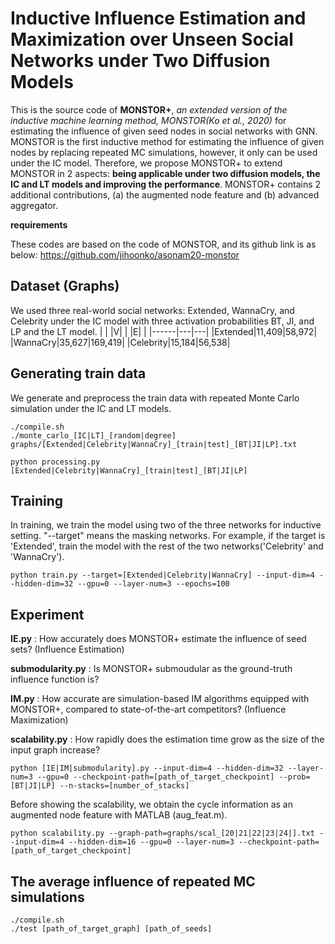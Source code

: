 # Inductive Influence Estimation and Maximization over Unseen Social Networks under Two Diffusion Models
This is the source code of **MONSTOR+**, *an extended version of the inductive machine learning method, MONSTOR(Ko et al., 2020)* for estimating the influence of given seed nodes in social networks with GNN.
MONSTOR is the first inductive method for estimating the influence of given nodes by replacing repeated MC simulations, however, it only can be used under the IC model. 
Therefore, we propose MONSTOR+ to extend MONSTOR in 2 aspects: **being applicable under two diffusion models, the IC and LT models and improving the performance**. MONSTOR+ contains 2 additional contributions, (a) the augmented node feature and (b) advanced aggregator.

**requirements**

These codes are based on the code of MONSTOR, and its github link is as below:
<https://github.com/jihoonko/asonam20-monstor>

## Dataset (Graphs)
We used three real-world social networks: Extended, WannaCry, and Celebrity under the IC model with three activation probabilities BT, JI, and LP and the LT model.
| | \|V\| | \|E\| |
|------|---|---|
|Extended|11,409|58,972|
|WannaCry|35,627|169,419|
|Celebrity|15,184|56,538|

## Generating train data
We generate and preprocess the train data with repeated Monte Carlo simulation under the IC and LT models.
```
./compile.sh
./monte_carlo_[IC|LT]_[random|degree] graphs/[Extended|Celebrity|WannaCry]_[train|test]_[BT|JI|LP].txt
```
```
python processing.py [Extended|Celebrity|WannaCry]_[train|test]_[BT|JI|LP]
```

## Training
In training, we train the model using two of the three networks for inductive setting. "--target" means the masking networks. For example, if the target is 'Extended', train the model with the rest of the two networks('Celebrity' and 'WannaCry').
```
python train.py --target=[Extended|Celebrity|WannaCry] --input-dim=4 --hidden-dim=32 --gpu=0 --layer-num=3 --epochs=100
```
## Experiment
__IE.py__ : How accurately does MONSTOR+ estimate the influence of seed sets? (Influence Estimation) 

__submodularity.py__ : Is MONSTOR+ submoudular as the ground-truth influence function is?

__IM.py__ : How accurate are simulation-based IM algorithms equipped with MONSTOR+, compared to state-of-the-art competitors? (Influence Maximization)

__scalability.py__ : How rapidly does the estimation time grow as the size of the input graph increase?

```
python [IE|IM|submodularity].py --input-dim=4 --hidden-dim=32 --layer-num=3 --gpu=0 --checkpoint-path=[path_of_target_checkpoint] --prob=[BT|JI|LP] --n-stacks=[number_of_stacks]
```
Before showing the scalability, we obtain the cycle information as an augmented node feature with MATLAB (aug_feat.m).
```
python scalability.py --graph-path=graphs/scal_[20|21|22|23|24|].txt --input-dim=4 --hidden-dim=16 --gpu=0 --layer-num=3 --checkpoint-path=[path_of_target_checkpoint]
```

## The average influence of repeated MC simulations
```
./compile.sh
./test [path_of_target_graph] [path_of_seeds]
```
